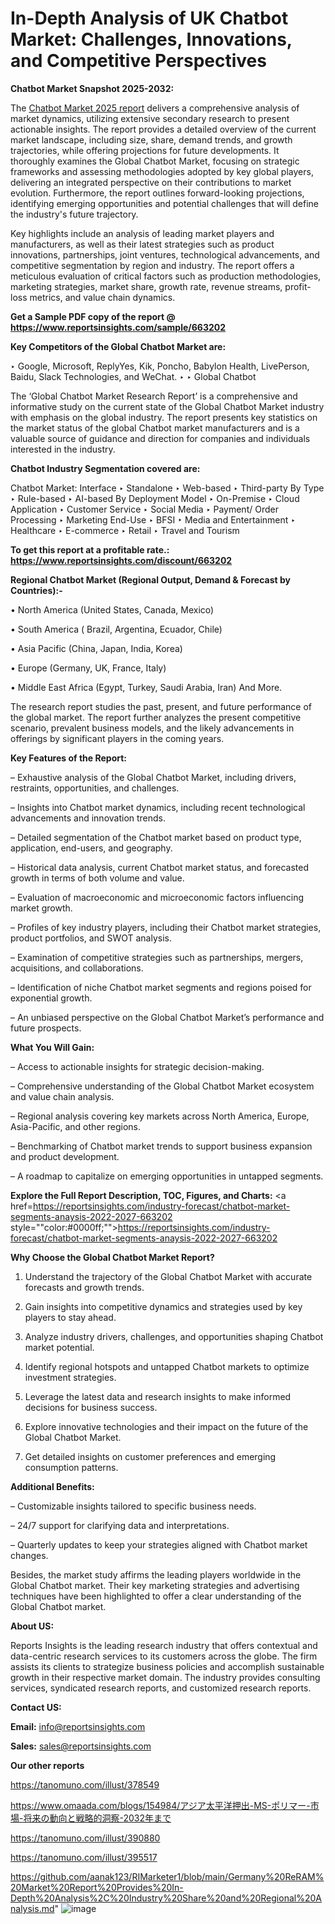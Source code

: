 # In-Depth Analysis of UK Chatbot Market: Challenges, Innovations, and Competitive Perspectives

<strong>Chatbot Market Snapshot 2025-2032:</strong>

The <a href=https://www.reportsinsights.com/sample/663202>Chatbot Market 2025 report</a> delivers a comprehensive analysis of market dynamics, utilizing extensive secondary research to present actionable insights. The report provides a detailed overview of the current market landscape, including size, share, demand trends, and growth trajectories, while offering projections for future developments. It thoroughly examines the Global Chatbot Market, focusing on strategic frameworks and assessing methodologies adopted by key global players, delivering an integrated perspective on their contributions to market evolution. Furthermore, the report outlines forward-looking projections, identifying emerging opportunities and potential challenges that will define the industry's future trajectory.

Key highlights include an analysis of leading market players and manufacturers, as well as their latest strategies such as product innovations, partnerships, joint ventures, technological advancements, and competitive segmentation by region and industry. The report offers a meticulous evaluation of critical factors such as production methodologies, marketing strategies, market share, growth rate, revenue streams, profit-loss metrics, and value chain dynamics.

<strong>Get a Sample PDF copy of the report @ <a href=https://www.reportsinsights.com/sample/663202 style=color:#0000ff;>https://www.reportsinsights.com/sample/663202</a></strong>

<strong>Key Competitors of the Global Chatbot Market are:</strong>

‣ Google, Microsoft, ReplyYes, Kik, Poncho, Babylon Health, LivePerson, Baidu, Slack Technologies, and WeChat.
‣ 
‣ Global Chatbot

The ‘Global Chatbot Market Research Report’ is a comprehensive and informative study on the current state of the Global Chatbot Market industry with emphasis on the global industry. The report presents key statistics on the market status of the global Chatbot market manufacturers and is a valuable source of guidance and direction for companies and individuals interested in the industry.

<strong>Chatbot Industry Segmentation covered are:</strong>

Chatbot Market: 
Interface
‣ Standalone
‣ Web-based
‣ Third-party
By Type
‣ Rule-based
‣ AI-based
By Deployment Model
‣ On-Premise
‣ Cloud
Application
‣ Customer Service
‣ Social Media
‣ Payment/ Order Processing
‣ Marketing
End-Use
‣ BFSI
‣ Media and Entertainment
‣ Healthcare
‣ E-commerce
‣ Retail
‣ Travel and Tourism

<strong>To get this report at a profitable rate.: <a href=https://www.reportsinsights.com/discount/663202 style=color:#0000ff;>https://www.reportsinsights.com/discount/663202</a></strong>

<strong>Regional Chatbot Market (Regional Output, Demand &amp; Forecast by Countries):-</strong>

• North America (United States, Canada, Mexico)

• South America ( Brazil, Argentina, Ecuador, Chile)

• Asia Pacific (China, Japan, India, Korea)

• Europe (Germany, UK, France, Italy)

• Middle East Africa (Egypt, Turkey, Saudi Arabia, Iran) And More.

The research report studies the past, present, and future performance of the global market. The report further analyzes the present competitive scenario, prevalent business models, and the likely advancements in offerings by significant players in the coming years.

<strong>Key Features of the Report:</strong>

– Exhaustive analysis of the Global Chatbot Market, including drivers, restraints, opportunities, and challenges.

– Insights into Chatbot market dynamics, including recent technological advancements and innovation trends.

– Detailed segmentation of the Chatbot market based on product type, application, end-users, and geography.

– Historical data analysis, current Chatbot market status, and forecasted growth in terms of both volume and value.

– Evaluation of macroeconomic and microeconomic factors influencing market growth.

– Profiles of key industry players, including their Chatbot market strategies, product portfolios, and SWOT analysis.

– Examination of competitive strategies such as partnerships, mergers, acquisitions, and collaborations.

– Identification of niche Chatbot market segments and regions poised for exponential growth.

– An unbiased perspective on the Global Chatbot Market’s performance and future prospects.

<strong>What You Will Gain:</strong>

– Access to actionable insights for strategic decision-making.

– Comprehensive understanding of the Global Chatbot Market ecosystem and value chain analysis.

– Regional analysis covering key markets across North America, Europe, Asia-Pacific, and other regions.

– Benchmarking of Chatbot market trends to support business expansion and product development.

– A roadmap to capitalize on emerging opportunities in untapped segments.

<strong>Explore the Full Report Description, TOC, Figures, and Charts:</strong>
<a href=https://reportsinsights.com/industry-forecast/chatbot-market-segments-anaysis-2022-2027-663202 style=""color:#0000ff;"">https://reportsinsights.com/industry-forecast/chatbot-market-segments-anaysis-2022-2027-663202</a>

<strong>Why Choose the Global Chatbot Market Report?</strong>

1. Understand the trajectory of the Global Chatbot Market with accurate forecasts and growth trends.

2. Gain insights into competitive dynamics and strategies used by key players to stay ahead.

3. Analyze industry drivers, challenges, and opportunities shaping Chatbot market potential.

4. Identify regional hotspots and untapped Chatbot markets to optimize investment strategies.

5. Leverage the latest data and research insights to make informed decisions for business success.

6. Explore innovative technologies and their impact on the future of the Global Chatbot Market.

7. Get detailed insights on customer preferences and emerging consumption patterns.

<strong>Additional Benefits:</strong>

– Customizable insights tailored to specific business needs.

– 24/7 support for clarifying data and interpretations.

– Quarterly updates to keep your strategies aligned with Chatbot market changes.

Besides, the market study affirms the leading players worldwide in the Global Chatbot market. Their key marketing strategies and advertising techniques have been highlighted to offer a clear understanding of the Global Chatbot market.

<strong><strong>About US</strong>:</strong>

Reports Insights is the leading research industry that offers contextual and data-centric research services to its customers across the globe. The firm assists its clients to strategize business policies and accomplish sustainable growth in their respective market domain. The industry provides consulting services, syndicated research reports, and customized research reports.

<strong>Contact US:</strong>

<p class=><b>Email:</b> <a href=mailto:info@reportsinsights.com>info@reportsinsights.com</a></p>
<p class=><b>Sales:</b> <a href=mailto:sales@reportsinsights.com>sales@reportsinsights.com</a></p>

<strong>Our other reports</strong>

<a href=https://tanomuno.com/illust/378549>https://tanomuno.com/illust/378549</a>

<a href=https://www.omaada.com/blogs/154984/アジア太平洋押出-MS-ポリマー-市場-将来の動向と戦略的洞察-2032年まで>https://www.omaada.com/blogs/154984/アジア太平洋押出-MS-ポリマー-市場-将来の動向と戦略的洞察-2032年まで</a>

<a href=https://tanomuno.com/illust/390880>https://tanomuno.com/illust/390880</a>

<a href=https://tanomuno.com/illust/395517>https://tanomuno.com/illust/395517</a>

<a href=https://github.com/aanak123/RIMarketer1/blob/main/Germany%20ReRAM%20Market%20Report%20Provides%20In-Depth%20Analysis%2C%20Industry%20Share%20and%20Regional%20Analysis.md>https://github.com/aanak123/RIMarketer1/blob/main/Germany%20ReRAM%20Market%20Report%20Provides%20In-Depth%20Analysis%2C%20Industry%20Share%20and%20Regional%20Analysis.md</a>"
![image](https://github.com/user-attachments/assets/0d634589-9e86-4d49-bf5e-237257fe305a)
